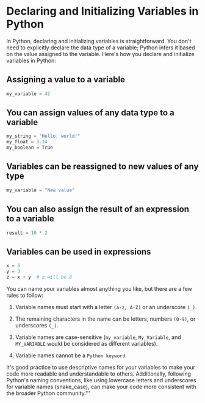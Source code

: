 # Declaring and Initializing Variables in Python

In Python, declaring and initializing variables is straightforward. You don't need to explicitly declare the data type of a variable; Python infers it based on the value assigned to the variable. Here's how you declare and initialize variables in Python:

## Assigning a value to a variable

```python
my_variable = 42
```

## You can assign values of any data type to a variable

```python
my_string = "Hello, world!"
my_float = 3.14
my_boolean = True
```

## Variables can be reassigned to new values of any type

```python
my_variable = "New value"
```

## You can also assign the result of an expression to a variable

```python
result = 10 * 2
```

## Variables can be used in expressions

```python
x = 5
y = 3
z = x + y  # z will be 8
```

You can name your variables almost anything you like, but there are a few rules to follow:

1. Variable names must start with a letter `(a-z, A-Z)` or an underscore `(_)`.
2. The remaining characters in the name can be letters, numbers `(0-9)`, or underscores `(_)`.
3. Variable names are case-sensitive (`my_variable`, `My_Variable`, and `MY_VARIABLE` would be considered as different variables).

4. Variable names cannot be a `Python keyword`.

It's good practice to use descriptive names for your variables to make your code more readable and understandable to others. Additionally, following Python's naming conventions, like using lowercase letters and underscores for variable names (snake_case), can make your code more consistent with the broader Python community.'''

